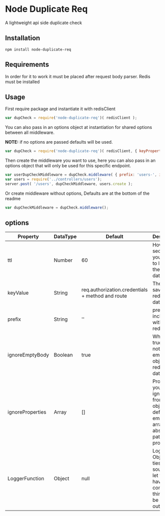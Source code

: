 Node Duplicate Req
==================

A lightweight api side duplicate check

Installation
--------------

```npm install node-duplicate-req```

Requirements
--------------

In order for it to work it must be placed after request body parser.
Redis must be installed

Usage
-----
First require package and instantiate it with redisClient
```javascript
var dupCheck = require('node-duplicate-req')( redisClient );
```
You can also pass in an options object at instantiation for shared options between all middleware.

**NOTE:** if no options are passed defaults will be used.
```javascript
var dupCheck = require('node-duplicate-req')( redisClient, { keyProperty: 'req.user.id', ttl: 30 } );
```
Then create the middleware you want to use, here you can also pass in an options object that will only be used for this specific endpoint.
```javascript
var userDupCheckMiddleware = dupCheck.middleware( { prefix: 'users-', ignoreProperties: [ 'user.age', 'user.notes'] } );
var users = require('../controllers/users');
server.post( '/users', dupCheckMiddleware, users.create );
```
Or create middleware without options, Defaults are at the bottom of the readme
```javascript
var dupCheckMiddleware = dupCheck.middleware();
```

options
---------

| Property | DataType | Default | Description |
|----------|----------|---------|-------------|
| ttl      | Number   | 60 | How many seconds you want it to live in the redis database |
| keyValue | String   | req.authorization.credentials + method and route| The key to save in the redis database |
| prefix   | String   | '' | prefix to be included with each redis entry |
| ignoreEmptyBody | Boolean | true | When set to true it does not save empty object in redis database |
| ignoreProperties | Array | [] | Properties you want ignored from req object, default empty array. Give absolute path to property |
| LoggerFunction  | Object   | null | Logger Object that ties in with source to let you have control as things will be reported out to it |
